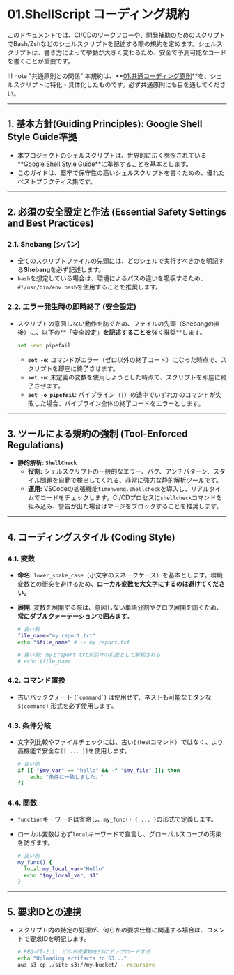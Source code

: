 # 01.ShellScript コーディング規約

このドキュメントでは、CI/CDのワークフローや、開発補助のためのスクリプトでBash/Zshなどのシェルスクリプトを記述する際の規約を定めます。シェルスクリプトは、書き方によって挙動が大きく変わるため、安全で予測可能なコードを書くことが重要です。

!!! note
"共通原則との関係" 本規約は、**[01.共通コーディング原則](../01_共通規則/01_共通コーディング原則.md)**を、シェルスクリプトに特化・具体化したものです。必ず共通原則にも目を通してください。

---

## 1. 基本方針(Guiding Principles): Google Shell Style Guide準拠

- 本プロジェクトのシェルスクリプトは、世界的に広く参照されている**[Google Shell Style Guide](https://google.github.io/styleguide/shellguide.html)**に準拠することを基本とします。
- このガイドは、堅牢で保守性の高いシェルスクリプトを書くための、優れたベストプラクティス集です。

---

## 2. 必須の安全設定と作法 (Essential Safety Settings and Best Practices)

### 2.1. Shebang (シバン)

- 全てのスクリプトファイルの先頭には、どのシェルで実行すべきかを明記する**Shebang**を必ず記述します。
- `bash`を想定している場合は、環境によるパスの違いを吸収するため、`#!/usr/bin/env bash`を使用することを推奨します。

### 2.2. エラー発生時の即時終了 (安全設定)

- スクリプトの意図しない動作を防ぐため、ファイルの先頭（Shebangの直後）に、以下の**「安全設定」**を記述することを**強く推奨**します。

  ```bash
  set -euo pipefail
  ```

  - **`set -e`**: コマンドがエラー（ゼロ以外の終了コード）になった時点で、スクリプトを即座に終了させます。
  - **`set -u`**: 未定義の変数を使用しようとした時点で、スクリプトを即座に終了させます。
  - **`set -o pipefail`**: パイプライン（`|`）の途中でいずれかのコマンドが失敗した場合、パイプライン全体の終了コードをエラーとします。

---

## 3. ツールによる規約の強制 (Tool-Enforced Regulations)

- **静的解析: `ShellCheck`**
  - **役割:**
    シェルスクリプトの一般的なエラー、バグ、アンチパターン、スタイル問題を自動で検出してくれる、非常に強力な静的解析ツールです。
  - **運用:**
    VSCodeの拡張機能`timonwong.shellcheck`を導入し、リアルタイムでコードをチェックします。CI/CDプロセスに`shellcheck`コマンドを組み込み、警告が出た場合はマージをブロックすることを推奨します。

---

## 4. コーディングスタイル (Coding Style)

### 4.1. 変数

- **命名:**
  `lower_snake_case`（小文字のスネークケース）を基本とします。環境変数との衝突を避けるため、**ローカル変数を大文字にするのは避けてください。**
- **展開:**
  変数を展開する際は、意図しない単語分割やグロブ展開を防ぐため、**常にダブルクォーテーションで囲みます。**

  ```bash
  # 良い例
  file_name="my report.txt"
  echo "$file_name" # -> my report.txt

  # 悪い例: myとreport.txtが別々の引数として解釈される
  # echo $file_name
  ```

### 4.2. コマンド置換

- 古いバッククォート (`` `command` ``) は使用せず、ネストも可能なモダンな
  `$(command)` 形式を必ず使用します。

### 4.3. 条件分岐

- 文字列比較やファイルチェックには、古い`[`（testコマンド）ではなく、より高機能で安全な`[[ ... ]]`を使用します。

  ```bash
  # 良い例
  if [[ "$my_var" == "hello" && -f "$my_file" ]]; then
      echo "条件に一致しました。"
  fi
  ```

### 4.4. 関数

- `function`キーワードは省略し、`my_func() { ... }`の形式で定義します。
- ローカル変数は必ず`local`キーワードで宣言し、グローバルスコープの汚染を防ぎます。

  ```bash
  # 良い例
  my_func() {
    local my_local_var="Hello"
    echo "$my_local_var, $1"
  }
  ```

---

## 5. 要求IDとの連携

- スクリプト内の特定の処理が、何らかの要求仕様に関連する場合は、コメントで要求IDを明記します。

  ```bash
  # REQ-CI-2.1: ビルド成果物をS3にアップロードする
  echo "Uploading artifacts to S3..."
  aws s3 cp ./site s3://my-bucket/ --recursive
  ```
